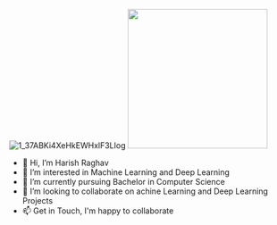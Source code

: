 ![1_37ABKi4XeHkEWHxlF3LIog](https://user-images.githubusercontent.com/100750885/170250009-a2d158ed-a42f-43f4-a732-34c39061c327.gif)
<img src="[/images/output/video1](https://user-images.githubusercontent.com/100750885/170250009-a2d158ed-a42f-43f4-a732-34c39061c327).gif" width="250" height="250"/>
- 👋 Hi, I’m Harish Raghav
- 👀 I’m interested in Machine Learning and Deep Learning
- 🌱 I’m currently pursuing Bachelor in Computer Science
- 💞️ I’m looking to collaborate on achine Learning and Deep Learning Projects
- 📫 Get in Touch, I'm happy to collaborate
<!---
Raghavhari/Raghavhari is a ✨ special ✨ repository because its `README.md` (this file) appears on your GitHub profile.
You can click the Preview link to take a look at your changes.
--->
